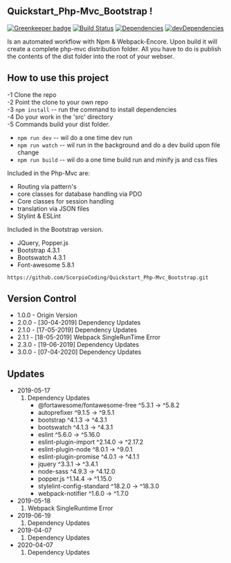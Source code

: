 ## Quickstart_Php-Mvc_Bootstrap !

[![Greenkeeper badge][greenkeeper-image]][greenkeeper-url] [![Build Status][travis-image]][travis-url] [![Dependencies][dep-image]][dep-url] [![devDependencies][devdep-image]][devdep-url]

Is an automated workflow with Npm & Webpack-Encore. Upon build it will create a complete php-mvc distribution folder. All you have to do is publish the contents of the dist folder into the root of your webser.

## How to use this project

-1 Clone the repo  
-2 Point the clone to your own repo  
-3 `npm install` -- run the command to install dependencies  
-4 Do your work in the 'src' directory  
-5 Commands build your dist folder.

- `npm run dev` -- wil do a one time dev run
- `npm run watch` -- wil run in the background and do a dev build upon file change
- `npm run build` -- wil do a one time build run and minify js and css files

Included in the Php-Mvc are:

- Routing via pattern's
- core classes for database handling via PDO
- Core classes for session handling
- translation via JSON files
- Stylint & ESLint

Included in the Bootstrap version.

- JQuery, Popper.js
- Bootstrap 4.3.1
- Bootswatch 4.3.1
- Font-awesome 5.8.1

`https://github.com/ScorpioCoding/Quickstart_Php-Mvc_Bootstrap.git`

[greenkeeper-url]: https://greenkeeper.io/
[greenkeeper-image]: https://badges.greenkeeper.io/scQuickstart/Quickstart_Php-Mvc_Bootstrap.svg?style=flat-square
[travis-url]: https://travis-ci.org/scQuickstart/Quickstart_Php-Mvc_Bootstrap
[travis-image]: https://travis-ci.org/scQuickstart/Quickstart_Php-Mvc_Bootstrap.svg?branch=master
[dep-url]: https://david-dm.org/scQuickstart/Quickstart_Php-Mvc_Bootstrap
[dep-image]: https://david-dm.org/scQuickstart/Quickstart_Php-Mvc_Bootstrap/status.svg?style=flat
[devdep-url]: https://david-dm.org/scQuickstart/Quickstart_Php-Mvc_Bootstrap?type=dev
[devdep-image]: https://david-dm.org/scQuickstart/Quickstart_Php-Mvc_Bootstrap/dev-status.svg?style=flat

## Version Control

- 1.0.0 - Origin Version
- 2.0.0 - [30-04-2019] Dependency Updates
- 2.1.0 - [17-05-2019] Dependency Updates
- 2.1.1 - [18-05-2019] Webpack SingleRunTime Error
- 2.3.0 - [19-06-2019] Dependency Updates
- 3.0.0 - [07-04-2020] Dependency Updates

## Updates

- 2019-05-17
  1. Dependency Updates
     - @fortawesome/fontawesome-free ^5.3.1 → ^5.8.2
     - autoprefixer ^9.1.5 → ^9.5.1
     - bootstrap ^4.1.3 → ^4.3.1
     - bootswatch ^4.1.3 → ^4.3.1
     - eslint ^5.6.0 → ^5.16.0
     - eslint-plugin-import ^2.14.0 → ^2.17.2
     - eslint-plugin-node ^8.0.1 → ^9.0.1
     - eslint-plugin-promise ^4.0.1 → ^4.1.1
     - jquery ^3.3.1 → ^3.4.1
     - node-sass ^4.9.3 → ^4.12.0
     - popper.js ^1.14.4 → ^1.15.0
     - stylelint-config-standard ^18.2.0 → ^18.3.0
     - webpack-notifier ^1.6.0 → ^1.7.0
- 2019-05-18
  1.  Webpack SingleRuntime Error
- 2019-06-19
  1. Dependency Updates
- 2019-04-07
  1. Dependency Updates
- 2020-04-07
  1. Dependency Updates

